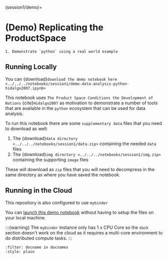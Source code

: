 (session1/demo)=
# (Demo) Replicating the ProductSpace

```{admonition} Aims & Outcomes:
1. Demonstrate `python` using a real world example
```

## Running Locally

You can {download}`download the demo notebook here <../../../notebooks/session1/demo-data-analysis-python-hidalgo2007.ipynb>`

This notebook uses `The Product Space Conditions the Development of Nations` {cite}`Hidalgo2007` as motivation to demonstrate a number of tools that are available in the `python` ecosystem that can be used for data analysis.

To run this notebook there are some `supplementary data` files that you need to download as well:

1. The {download}`data directory <../../../notebooks/session1/data.zip>` containing the needed `data` files
2. The {download}`img directory <../../../notebooks/session1/img.zip>` containing the supporting `image` files

These will download as `zip` files that you will need to decompress in the same directory as where you have saved the notebook.

## Running in the Cloud

This repository is also configured to use `mybinder`

You can [launch this demo notebook](https://mybinder.org/v2/gh/QuantEcon/2021-workshop-rsit/main?filepath=notebooks%2Fsession1%2Fdemo-data-analysis-python-hidalgo2007.ipynb) without having to setup the files on your local machine.

:::{warning}
The `mybinder` instance only has 1 x CPU Core so the `dask` section doesn't work on the cloud as it requires a
multi-core environment to do distributed compute tasks.
:::


```{bibliography}
:filter: docname in docnames
:style: plain
```